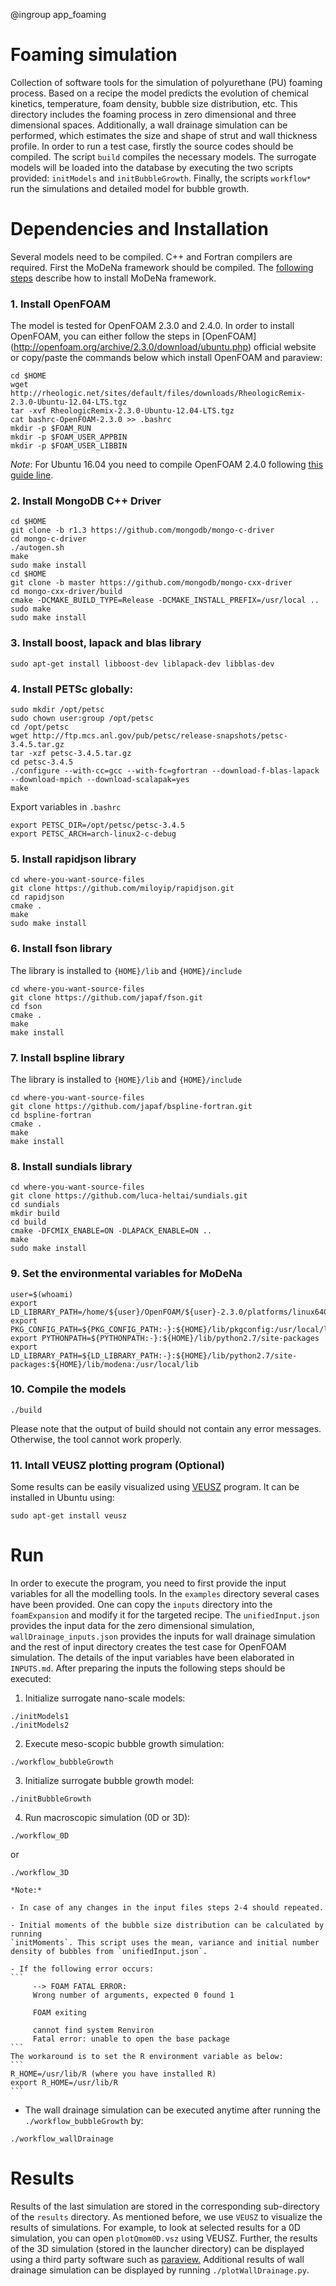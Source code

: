 @ingroup app_foaming

# Foaming simulation
Collection of software tools for the simulation of polyurethane (PU) foaming
process. Based on a recipe the model predicts the evolution of chemical
kinetics, temperature, foam density, bubble size distribution, etc.
This directory includes the foaming process in zero dimensional and three
dimensional spaces. Additionally, a wall drainage simulation can be performed, which estimates the size and shape of strut and wall thickness profile. In order to run a test case, firstly the source codes should
be compiled. The script `build` compiles the necessary models. The surrogate
models will be loaded into the database by executing the two scripts provided:
`initModels` and `initBubbleGrowth`. Finally, the scripts `workflow*` run the
simulations and detailed model for bubble growth.

# Dependencies and Installation
Several models need to be compiled. C++ and Fortran compilers are required.
First the MoDeNa framework should be compiled.
The [following steps](https://github.com/MoDeNa-EUProject/MoDeNa) describe how
to install MoDeNa framework.

### 1. Install OpenFOAM
The model is tested for OpenFOAM 2.3.0 and 2.4.0. In order to install OpenFOAM,
you can either follow the steps in [OpenFOAM]
(http://openfoam.org/archive/2.3.0/download/ubuntu.php) official website or
copy/paste the commands below which install OpenFOAM and paraview:

```
cd $HOME
wget http://rheologic.net/sites/default/files/downloads/RheologicRemix-2.3.0-Ubuntu-12.04-LTS.tgz
tar -xvf RheologicRemix-2.3.0-Ubuntu-12.04-LTS.tgz
cat bashrc-OpenFOAM-2.3.0 >> .bashrc
mkdir -p $FOAM_RUN
mkdir -p $FOAM_USER_APPBIN
mkdir -p $FOAM_USER_LIBBIN
```
*Note*: For Ubuntu 16.04 you need to compile OpenFOAM 2.4.0 following
[this guide line](https://openfoamwiki.net/index.php/Installation/Linux/OpenFOAM-2.4.0/Ubuntu#Ubuntu_16.04).

### 2. Install MongoDB C++ Driver
```
cd $HOME
git clone -b r1.3 https://github.com/mongodb/mongo-c-driver
cd mongo-c-driver
./autogen.sh
make
sudo make install
cd $HOME
git clone -b master https://github.com/mongodb/mongo-cxx-driver
cd mongo-cxx-driver/build
cmake -DCMAKE_BUILD_TYPE=Release -DCMAKE_INSTALL_PREFIX=/usr/local ..
sudo make
sudo make install
```
### 3. Install boost, lapack and blas library
```
sudo apt-get install libboost-dev liblapack-dev libblas-dev
```
### 4. Install PETSc globally:
```
sudo mkdir /opt/petsc
sudo chown user:group /opt/petsc
cd /opt/petsc
wget http://ftp.mcs.anl.gov/pub/petsc/release-snapshots/petsc-3.4.5.tar.gz
tar -xzf petsc-3.4.5.tar.gz
cd petsc-3.4.5
./configure --with-cc=gcc --with-fc=gfortran --download-f-blas-lapack --download-mpich --download-scalapak=yes
make
```
Export variables in `.bashrc`
```
export PETSC_DIR=/opt/petsc/petsc-3.4.5
export PETSC_ARCH=arch-linux2-c-debug
```
### 5. Install rapidjson library
```
cd where-you-want-source-files
git clone https://github.com/miloyip/rapidjson.git
cd rapidjson
cmake .
make
sudo make install
```
### 6. Install fson library
The library is installed to `{HOME}/lib` and `{HOME}/include`
```
cd where-you-want-source-files
git clone https://github.com/japaf/fson.git
cd fson
cmake .
make
make install
```
### 7. Install bspline library
The library is installed to `{HOME}/lib` and `{HOME}/include`
```
cd where-you-want-source-files
git clone https://github.com/japaf/bspline-fortran.git
cd bspline-fortran
cmake .
make
make install
```
### 8. Install sundials library
```
cd where-you-want-source-files
git clone https://github.com/luca-heltai/sundials.git
cd sundials
mkdir build
cd build
cmake -DFCMIX_ENABLE=ON -DLAPACK_ENABLE=ON ..
make
sudo make install
```
### 9. Set the environmental variables for MoDeNa
```
user=$(whoami)
export LD_LIBRARY_PATH=/home/${user}/OpenFOAM/${user}-2.3.0/platforms/linux64GccDPDebug/lib:$LD_LIBRARY_PATH
export PKG_CONFIG_PATH=${PKG_CONFIG_PATH:-}:${HOME}/lib/pkgconfig:/usr/local/lib/pkgconfig
export PYTHONPATH=${PYTHONPATH:-}:${HOME}/lib/python2.7/site-packages
export LD_LIBRARY_PATH=${LD_LIBRARY_PATH:-}:${HOME}/lib/python2.7/site-packages:${HOME}/lib/modena:/usr/local/lib

```
### 10. Compile the models
```
./build
```
Please note that the output of build should not contain any error messages.
Otherwise, the tool cannot work properly.
### 11. Intall VEUSZ plotting program (Optional)
Some results can be easily visualized using [VEUSZ](http://home.gna.org/veusz/)
program. It can be installed in Ubuntu using:
```
sudo apt-get install veusz
```

# Run
In order to execute the program, you need to first provide the input variables
for all the modelling tools. In the `examples` directory several cases have
been provided. One can copy the `inputs` directory into the `foamExpansion` and
modify it for the targeted recipe. The `unifiedInput.json` provides the input
data for the zero dimensional simulation, `wallDrainage_inputs.json` provides the inputs for wall drainage simulation and the rest of input directory
creates the test case for OpenFOAM simulation. The details of the input
variables have been elaborated in `INPUTS.md`. After preparing the inputs the following
steps should be executed:

1. Initialize surrogate nano-scale models:
```
./initModels1
./initModels2
```
2.  Execute meso-scopic bubble growth simulation:
```
./workflow_bubbleGrowth
```
3. Initialize surrogate bubble growth model:
```
./initBubbleGrowth
```
4. Run macroscopic simulation (0D or 3D):
```
./workflow_0D
```
or
```
./workflow_3D
```
    *Note:*

    - In case of any changes in the input files steps 2-4 should repeated.

    - Initial moments of the bubble size distribution can be calculated by running
    `initMoments`. This script uses the mean, variance and initial number
    density of bubbles from `unifiedInput.json`.

    - If the following error occurs:
    ```
         --> FOAM FATAL ERROR:
         Wrong number of arguments, expected 0 found 1

         FOAM exiting

         cannot find system Renviron
         Fatal error: unable to open the base package
    ```
    The workaround is to set the R environment variable as below:
    ```
    R_HOME=/usr/lib/R (where you have installed R)
    export R_HOME=/usr/lib/R
    ```

- The wall drainage simulation can be executed anytime after running the `./workflow_bubbleGrowth` by:
```
./workflow_wallDrainage
```

# Results
Results of the last simulation are stored in the corresponding sub-directory of
the `results` directory. As mentioned before, we use `VEUSZ` to visualize the
results of simulations. For example, to look at selected results for a 0D
simulation, you can open `plotQmom0D.vsz` using VEUSZ. Further, the results of
the 3D simulation (stored in the launcher directory) can be displayed using a
third party software such as [paraview.](http://www.paraview.org/) Additional results of wall drainage simulation can be displayed by running `./plotWallDrainage.py`.
